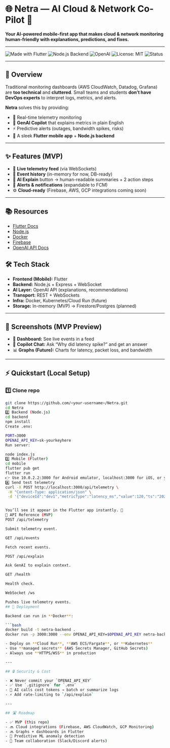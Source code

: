 # 🌐 Netra — AI Cloud & Network Co-Pilot 🚀  
**Your AI-powered mobile-first app that makes cloud & network monitoring human-friendly with explanations, predictions, and fixes.**

---

![Made with Flutter](https://img.shields.io/badge/Made%20with-Flutter-blue?logo=flutter)
![Node.js Backend](https://img.shields.io/badge/Backend-Node.js-green?logo=node.js)
![OpenAI](https://img.shields.io/badge/Powered%20by-OpenAI-black?logo=openai)
![License: MIT](https://img.shields.io/badge/License-MIT-yellow.svg)
![Status](https://img.shields.io/badge/Status-MVP-orange)

---

## 📖 Overview  
Traditional monitoring dashboards (AWS CloudWatch, Datadog, Grafana) are **too technical** and **cluttered**. Small teams and students **don’t have DevOps experts** to interpret logs, metrics, and alerts.  

**Netra** solves this by providing:  
- 📡 Real-time telemetry monitoring  
- 🤖 **GenAI Copilot** that explains metrics in plain English  
- ⚡ Predictive alerts (outages, bandwidth spikes, risks)  
- 📱 A sleek **Flutter mobile app** + **Node.js backend**  

---

## ✨ Features (MVP)
- 🔴 **Live telemetry feed** (via WebSockets)  
- 🧾 **Event history** (in-memory for now, DB-ready)  
- 🤖 **AI Explain** button → human-readable summaries + 2 action steps  
- 🔔 **Alerts & notifications** (expandable to FCM)  
- ⚙️ **Cloud-ready** (Firebase, AWS, GCP integrations coming soon)

---
## 📚 Resources
- [Flutter Docs](https://flutter.dev)  
- [Node.js](https://nodejs.org)  
- [Docker](https://docs.docker.com)  
- [Firebase](https://firebase.google.com/docs)  
- [OpenAI API Docs](https://platform.openai.com/docs/quickstart)  

## 🛠 Tech Stack
- **Frontend (Mobile):** Flutter  
- **Backend:** Node.js + Express + WebSocket  
- **AI Layer:** OpenAI API (explanations, recommendations)  
- **Transport:** REST + WebSockets  
- **Infra:** Docker, Kubernetes/Cloud Run (future)  
- **Storage:** In-memory (MVP) → Firestore/Postgres (planned)  

---

## 📲 Screenshots (MVP Preview)
 

- 📡 **Dashboard:** See live events in a feed  
- 🤖 **Copilot Chat:** Ask “Why did latency spike?” and get an answer  
- 📊 **Graphs (Future):** Charts for latency, packet loss, and bandwidth  

---

## ⚡ Quickstart (Local Setup)

### 1️⃣ Clone repo
```bash
git clone https://github.com/<your-username>/Netra.git
cd Netra
2️⃣ Backend (Node.js)
cd backend
npm install
Create .env:

PORT=3000
OPENAI_API_KEY=sk-yourkeyhere
Run server:

node index.js
3️⃣ Mobile (Flutter)
cd mobile
flutter pub get
flutter run
👉 Use 10.0.2.2:3000 for Android emulator, localhost:3000 for iOS, or your machine’s IP for a real device.
4️⃣ Send test telemetry
curl -X POST http://localhost:3000/api/telemetry \
 -H "Content-Type: application/json" \
 -d '{"deviceId":"dev1","metricType":"latency_ms","value":120,"ts":"2025-09-25T12:00:00Z","meta":{"target":"api.example.com"}}'


You’ll see it appear in the Flutter app instantly. 🚀
📡 API Reference (MVP)
POST /api/telemetry

Submit telemetry event.

GET /api/events

Fetch recent events.

POST /api/explain

Ask GenAI to explain context.

GET /health

Health check.

WebSocket /ws

Pushes live telemetry events.
## 🚀 Deployment

Backend can run in **Docker**:

```bash
docker build -t netra-backend .
docker run -p 3000:3000 --env OPENAI_API_KEY=$OPENAI_API_KEY netra-backend

- Deploy on **Cloud Run**, **AWS ECS/Fargate**, or **Kubernetes**  
- Use **managed secrets** (AWS Secrets Manager, GitHub Secrets)  
- Always use **HTTPS/WSS** in production  

---

## 🔒 Security & Cost

- ❌ Never commit your `OPENAI_API_KEY`  
- ✅ Use `.gitignore` for `.env`  
- 💸 AI calls cost tokens → batch or summarize logs  
- ⚡ Add rate-limiting to `/api/explain`  

---

## 🛣️ Roadmap

- ✅ MVP (this repo)  
- 🔜 Cloud integrations (Firebase, AWS CloudWatch, GCP Monitoring)  
- 🔜 Graphs + dashboards in Flutter  
- 🔮 Predictive ML anomaly detection  
- 🔮 Team collaboration (Slack/Discord alerts)  





